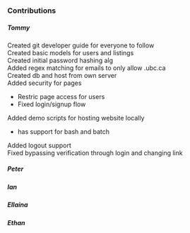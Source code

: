 ### Contributions
##### Tommy
Created git developer guide for everyone to follow\
Created basic models for users and listings\
Created initial password hashing alg\
Added regex matching for emails to only allow .ubc.ca\
Created db and host from own server\
Added security for pages
  * Restric page access for users
  * Fixed login/signup flow

Added demo scripts for hosting website locally
  * has support for bash and batch

Added logout support\
Fixed bypassing verification through login and changing link

##### Peter

##### Ian

##### Ellaina

##### Ethan

